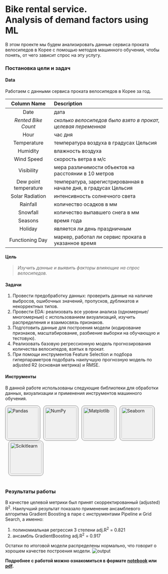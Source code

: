 # Bike rental service. <br>Analysis of demand factors using ML

В этом проекте мы будем анализировать данные сервиса проката велосипедов в Корее с помощью методов машинного обучения, чтобы понять, от чего зависит спрос на эту услугу.

### Постановка цели и задач

#### Data

Работаем с данными сервиса проката велосипедов в Корее за год.<br>

| Column Name | Description |
|:--:|:--|
| Date | дата |
| *Rented Bike Count* |  *сколько велосипедов было взято в прокат, целевая переменная* |
| Hour | час дня |
| Temperature | температура воздуха в градусах Цельсия |
| Humidity | влажность воздуха |
| Wind Speed | скорость ветра в м/с |
| Visibility | мера различимости объектов на расстоянии в 10 метров |
| Dew point temperature | температура, зарегистрированная в начале дня, в градусах Цельсия |
| Solar Radiation | интенсивность солнечного света |
| Rainfall | количество осадков в мм |
| Snowfall | количество выпавшего снега в мм |
| Seasons | время года |
| Holiday | является ли день праздничным |
| Functioning Day | маркер, работал ли сервис проката в указанное время |

#### Цель
>
>*Изучить данные и выявить факторы влияющие на спрос велосипедов.*

#### Задачи

1) Провести предобработку данных: проверить данные на наличие выбросов, ошибочных значений, пропусков, дубликатов и некорректных типов.  
2) Провести EDA: реализовать все уровни анализа (одномерные/многомерные) с использованием визуализаций, изучить распределения и взаимосвязь признаков.  
3) Подготовить данные для построения модели (кодирование признаков, масштабирование, разбиение выборки на обучающую и тестовую).  
4) Реализовать базовую регрессионную модель прогнозирования количества велосипедов, взятых в прокат.  
5) При помощи инструментов Feature Selection и подбора гиперпараметров подобрать наилучшую прогнозную модель по adjusted R2 (основная метрика) и RMSE.

#### Инструменты

В данной работе использованы следующие библиотеки для обработки данных, визуализации и применения инструментов машинного обучения.

<div style="display: flex; flex-wrap: wrap;">
  <img src="http://surl.li/ljrouh" alt="Pandas" width="100" style="border: 1px solid #7F7F7F; border-radius: 10px; padding: 5px; background-color: #f0f0f0;">

  <img src="http://surl.li/rmmjsl" alt="NumPy" width="100" style="border: 1px solid #7F7F7F; border-radius: 10px; padding: 5px; background-color: #f0f0f0; margin-left: 10px">

  <img src="http://surl.li/kwwpnj" alt="Matplotlib" width="100" style="border: 1px solid #7F7F7F; border-radius: 10px; padding: 5px; background-color: #f0f0f0; margin-left: 10px">

  <img src="https://user-images.githubusercontent.com/315810/92254613-279c8000-ee9f-11ea-9b73-5622a7d95f3f.png" alt="Seaborn" width="100" style="border: 1px solid #7F7F7F; border-radius: 10px; padding: 5px; background-color: #f0f0f0; margin-left: 10px">

  <img src="https://seeklogo.com/images/S/scikit-learn-logo-8766D07E2E-seeklogo.com.png" alt="Scikitlearn" width="100" style="border: 1px solid #7F7F7F; border-radius: 10px; padding: 5px; background-color: #f0f0f0; margin-left: 10px">
</div>
&nbsp;

### Результаты работы
В качестве целевой метрики был принят cкорректированный (adjusted) R<sup>2</sup>. 
Наилучший результат показало применение ансамблевого алгоритма Gradient Boosting в паре с инструментами Pipeline и Grid Search, а именно:
1) полиномиальная регрессия 3 степени adj.R<sup>2</sup> = 0.821
2) ансамбль GradientBoosting adj.R<sup>2</sup> = 0.917

Остатки по итоговой модели распределены нормально, что говорит о хорошем качестве построения модели.
<img src="https://i.ibb.co/xDCPRx6/output.png" alt="output" border="0">

**Подробнее с работой можно ознакомиться в формате [notebook](https://github.com/NikitaVarlamov/ML_project/blob/main/Bikerentalservice.ipynb) или [pdf](https://github.com/NikitaVarlamov/ML_project/blob/main/Bikerentalservice.pdf).**
